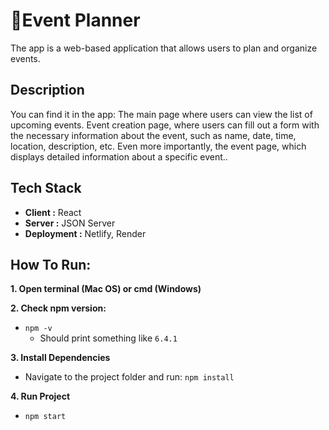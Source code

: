 <h1> 📎Event Planner</h1>

<p>The app is a web-based application that allows users to plan and organize events.</p>

## Description

<p>You can find it in the app: The main page where users can view the list of upcoming events.
Event creation page, where users can fill out a form with the necessary information about the event, such as name, date, time, location, description, etc.
Even more importantly, the event page, which displays detailed information about a specific event..</p>

## Tech Stack
* <b>Client :</b> React
* <b>Server :</b> JSON Server
* <b>Deployment :</b> Netlify, Render

## How To Run:
**1. Open terminal (Mac OS) or cmd (Windows)**  

**2. Check npm version:**
* `npm -v`
  - Should print something like `6.4.1`

**3. Install Dependencies**
* Navigate to the project folder and run: `npm install`

**4. Run Project**
* `npm start`
 <br>
